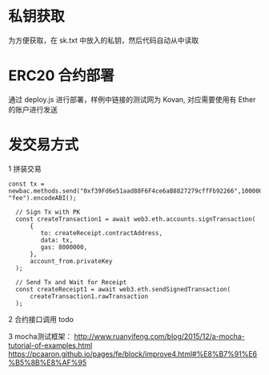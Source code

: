 # 私钥获取
为方便获取，在 sk.txt 中放入的私钥，然后代码自动从中读取

# ERC20 合约部署
通过 deploy.js 进行部署，样例中链接的测试网为 Kovan, 对应需要使用有 Ether 的账户进行发送


# 发交易方式
 1 拼装交易
 ```
const tx = newbac.methods.send("0xf39Fd6e51aad88F6F4ce6aB8827279cffFb92266",100000, "fee").encodeABI();

   // Sign Tx with PK
   const createTransaction1 = await web3.eth.accounts.signTransaction(
       {
          to: createReceipt.contractAddress,
          data: tx,
          gas: 8000000,
       },
       account_from.privateKey
   );

   // Send Tx and Wait for Receipt
   const createReceipt1 = await web3.eth.sendSignedTransaction(
       createTransaction1.rawTransaction
   );
```
  
2 合约接口调用
  todo
  
  
  3 mocha测试框架：
  http://www.ruanyifeng.com/blog/2015/12/a-mocha-tutorial-of-examples.html
  https://pcaaron.github.io/pages/fe/block/improve4.html#%E8%B7%91%E6%B5%8B%E8%AF%95